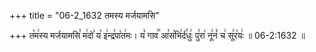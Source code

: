 +++
title = "06-2_1632 तमस्य मर्जयामसि"

+++
त꣡म꣢स्य मर्जयामसि꣣ म꣢दो꣣ य꣡ इ꣢न्द्र꣣पा꣡त꣢मः। यं꣡ गाव꣢꣯ आ꣣स꣡भि꣢र्द꣣धुः꣢ पु꣣रा꣢ नू꣣नं꣡ च꣢ सू꣣र꣡यः꣢ ॥ 06-2:1632 ॥